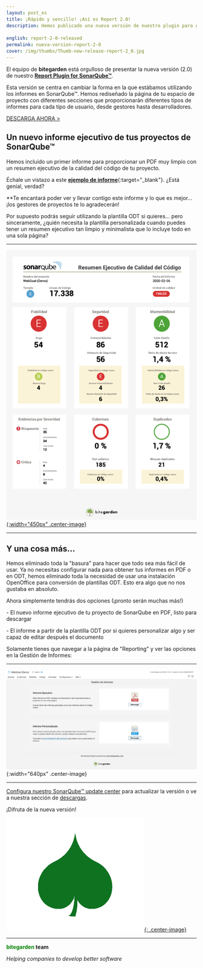 ```yaml
---
layout: post_es
title: ¡Rápido y sencillo! ¡Así es Report 2.0!
description: Hemos publicado una nueva versión de nuestro plugin para generar informes en SonarQube&trade; que lo cambia todo. ¡Un nuevo informe ejecutivo en PDF y mucho más que está por llegar!

english: report-2-0-released
permalink: nueva-version-report-2-0  
cover: /img/thumbs/Thumb-new-release-report-2_0.jpg
---
```


El equipo de **bitegarden** está orgulloso de presentar la nueva versión (2.0) de nuestro [**Report Plugin for SonarQube&trade;**](/es/sonarqube-report).

Esta versión se centra en cambiar la forma en la que estábamos utilizando los informes en SonarQube&trade;. Hemos rediseñado
la página de tu espacio de proyecto con diferentes secciones que proporcionarán diferentes tipos de informes para cada tipo de usuario, 
desde gestores hasta desarrolladores.
 
<a href="/es/sonarqube-report-trial-form" class="btn btn-primary btn-call-to-action fancybox">DESCARGA AHORA ></a>

## Un nuevo informe ejecutivo de tus proyectos de SonarQube&trade;  

Hemos incluido un primer informe para proporcionar un PDF muy limpio con un resumen ejecutivo de la calidad del código de
tu proyecto. 

Échale un vistazo a este [**ejemplo de informe**](/img/sonarqube-report/sonarqube-sample-executive-report_es.pdf){:target="_blank"}. ¿Está genial, verdad?

**Te encantará poder ver y llevar contigo este informe y lo que es mejor... ¡los gestores de proyectos te lo agradecerán!

Por supuesto podrás seguir utilizando la plantilla ODT si quieres... pero sinceramente, ¿quién necesita la plantilla 
personalizada cuando puedes tener un resumen ejecutivo tan limpio y minimalista que lo incluye todo en una sola página? 

---

[![sample-report](/img/sonarqube-report/sonarqube-webgoat-sample-report_es.png){:width="450px" .center-image}](/img/sonarqube-report/sonarqube-sample-executive-report_es.pdf)

---

## Y una cosa más...

Hemos eliminado toda la "basura" para hacer que todo sea más fácil de usar. Ya no necesitas configurar nada para obtener
tus informes en PDF o en ODT, hemos eliminado toda la necesidad de usar una instalación OpenOffice para conversión de 
plantillas ODT. Esto era algo que no nos gustaba en absoluto.

Ahora simplemente tendrás dos opciones (¡pronto serán muchas más!)

\- El nuevo informe ejecutivo de tu proyecto de SonarQube en PDF, listo para descargar

\- El informe a partir de la plantilla ODT por si quieres personalizar algo y ser capaz de editar después el documento

Solamente tienes que navegar a la página de "Reporting" y ver las opciones en la Gestión de Informes:

---

![report-logo](/img/sonarqube-report/bitegarden-report-management_es.png){:width="640px" .center-image}

---

[Configura nuestro SonarQube&trade; update center](/downloads/#update-center) para actualizar la versión o ve a nuestra sección de [descargas](/downloads).

¡Difruta de la nueva versión!

[![report-logo](/img/portfolio/sonarqube-report.png){: .center-image}](/sonarqube-report)

---
**<span style="color: green">bitegarden</span> team**

_Helping companies to develop better software_
